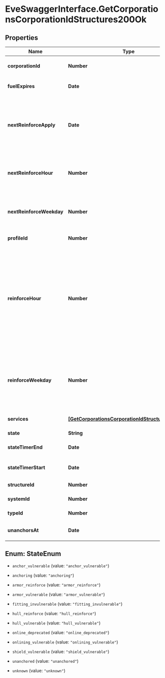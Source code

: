 # EveSwaggerInterface.GetCorporationsCorporationIdStructures200Ok

## Properties
Name | Type | Description | Notes
------------ | ------------- | ------------- | -------------
**corporationId** | **Number** | ID of the corporation that owns the structure | 
**fuelExpires** | **Date** | Date on which the structure will run out of fuel | [optional] 
**nextReinforceApply** | **Date** | The date and time when the structure&#39;s newly requested reinforcement times (e.g. next_reinforce_hour and next_reinforce_day) will take effect. | [optional] 
**nextReinforceHour** | **Number** | The requested change to reinforce_hour that will take effect at the time shown by next_reinforce_apply. | [optional] 
**nextReinforceWeekday** | **Number** | The requested change to reinforce_weekday that will take effect at the time shown by next_reinforce_apply. | [optional] 
**profileId** | **Number** | The id of the ACL profile for this citadel | 
**reinforceHour** | **Number** | The hour of day that determines the four hour window when the structure will randomly exit its reinforcement periods and become vulnerable to attack against its armor and/or hull. The structure will become vulnerable at a random time that is +/- 2 hours centered on the value of this property. | 
**reinforceWeekday** | **Number** | The day of the week when the structure exits its final reinforcement period and becomes vulnerable to attack against its hull. Monday is 0 and Sunday is 6. | 
**services** | [**[GetCorporationsCorporationIdStructuresService]**](GetCorporationsCorporationIdStructuresService.md) | Contains a list of service upgrades, and their state | [optional] 
**state** | **String** | state string | 
**stateTimerEnd** | **Date** | Date at which the structure will move to it&#39;s next state | [optional] 
**stateTimerStart** | **Date** | Date at which the structure entered it&#39;s current state | [optional] 
**structureId** | **Number** | The Item ID of the structure | 
**systemId** | **Number** | The solar system the structure is in | 
**typeId** | **Number** | The type id of the structure | 
**unanchorsAt** | **Date** | Date at which the structure will unanchor | [optional] 


<a name="StateEnum"></a>
## Enum: StateEnum


* `anchor_vulnerable` (value: `"anchor_vulnerable"`)

* `anchoring` (value: `"anchoring"`)

* `armor_reinforce` (value: `"armor_reinforce"`)

* `armor_vulnerable` (value: `"armor_vulnerable"`)

* `fitting_invulnerable` (value: `"fitting_invulnerable"`)

* `hull_reinforce` (value: `"hull_reinforce"`)

* `hull_vulnerable` (value: `"hull_vulnerable"`)

* `online_deprecated` (value: `"online_deprecated"`)

* `onlining_vulnerable` (value: `"onlining_vulnerable"`)

* `shield_vulnerable` (value: `"shield_vulnerable"`)

* `unanchored` (value: `"unanchored"`)

* `unknown` (value: `"unknown"`)




